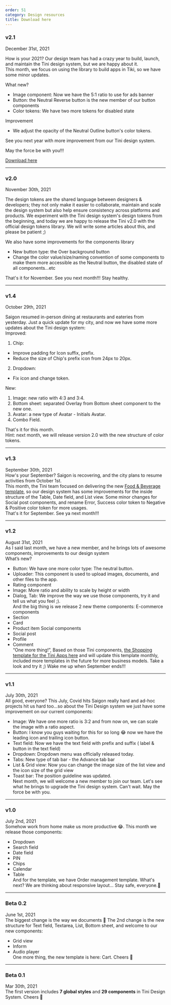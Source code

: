 ```yaml
---
order: 51
category: Design resources
title: Download here
---
```

### v2.1
December 31st, 2021 <br/>

How is your 2021? Our design team has had a crazy year to build, launch, and maintain the Tini design system, but we are happy about it. <br/>
This month, we focus on using the library to build apps in Tiki, so we have some minor updates.<br/>

What new?<br/>
- Image component: Now we have the 5:1 ratio to use for ads banner
- Button: the Neutral Reverse button is the new member of our button components
- Color tokens: We have two more tokens for disabled state

Improvement <br/>
- We adjust the opacity of the Neutral Outline button's color tokens.

See you next year with more improvement from our Tini design system. <br/>

May the force be with you!!!<br/>

[Download here](https://www.figma.com/community/file/958198956095698455/Tini-design-system)


---

### v2.0
November 30th, 2021 <br/>

The design tokens are the shared language between designers & developers; they not only make it easier to collaborate, maintain and scale the design system but also help ensure consistency across platforms and products. We experiment with the Tini design system's design tokens from the beginning, and today we are happy to release the Tini v2.0 with the official design tokens library. We will write some articles about this, and please be patient ;) <br/>

We also have some improvements for the components library <br/>
- New button type: the Over background button
- Change the color value/size/naming convention of some components to make them more accessible as the Neutral button, the disabled state of all components...etc

That's it for November. See you next month!!! Stay healthy.<br/>


---


### v1.4
October 29th, 2021 <br/>

Saigon resumed in-person dining at restaurants and eateries from yesterday. Just a quick update for my city, and now we have some more updates about the Tini design system:<br/>
Improved:<br/>
1. Chip:<br/>
- Improve padding for Icon suffix, prefix.
- Reduce the size of Chip's prefix icon from 24px to 20px.
2. Dropdown:
- Fix icon and change token.

New:<br/>
1. Image: new ratio with 4:3 and 3:4.<br/>
2. Bottom sheet: separated Overlay from Bottom sheet component to the new one.<br/>
3. Avatar: a new type of Avatar - Initials Avatar.<br/>
4. Combo Field.

That's it for this month.<br/>
Hint: next month, we will release version 2.0 with the new structure of color tokens.


---


### v1.3
September 30th, 2021 <br/>
How's your September? Saigon is recovering, and the city plans to resume activities from October 1st. <br/>
This month, the Tini team focused on delivering the new [Food & Beverage template](https://www.figma.com/community/file/1025657656395537576/Tini---Food-%26-Beverage-Template), so our design system has some improvements for the inside structure of the Table, Date field, and List view. Some minor changes for Social post components, and rename Error, Success color token to Negative & Positive color token for more usages. <br/>
That's it for September. See ya next month!!!


---


### v1.2
August 31st, 2021 <br/>
As I said last month, we have a new member, and he brings lots of awesome components, improvements to our design system <br/>
What’s new?
- Button: We have one more color type: The neutral button.
- Uploader: This component is used to upload images, documents, and other files to the app.
- Rating component
- Image: More ratio and ability to scale by height or width
- Dialog, Tab: We improve the way we use those components, try it and tell us what you feel ;).<br />
And the big thing is we release 2 new theme components: 
E-commerce components
- Section
- Card
- Product item
Social components
- Social post
- Profile
- Comment<br />
“One more thing!”, Based on those Tini components, [the Shopping template for the Tini Apps here](https://www.figma.com/community/file/999527987953700182/Tini---Shopping-Template) and will update this template monthly, included more templates in the future for more business models. Take a look and try it ;)
Wake me up when September ends!!!


---


### v1.1

July 30th, 2021 <br />
All good, everyone? This July, Covid hits Saigon really hard and ad-hoc projects hit us hard too...so about the Tini Design system we just have some improvement on our current components:
- Image: We have one more ratio is 3:2 and from now on, we can scale the image with a ratio aspect.
- Button: I know you guys waiting for this for so long :joy: now we have the leading icon and trailing icon button.
- Text field: Now we have the text field with prefix and suffix ( label & button in the text field)
- Dropdown: Dropdown menu was officially released today.
- Tabs: New type of tab bar - the Advance tab bar 
- List & Grid view: Now you can change the image size of the list view and the icon size of the grid view
- Toast bar: The position guideline was updated.<br />
Next month, we will welcome a new member to join our team. Let's see what he brings to upgrade the Tini design system. Can't wait.
May the force be with you.


---


### v1.0

July 2nd, 2021 <br />
Somehow work from home make us more productive 😂. This month we release those components:
- Dropdown
- Search field
- Date field
- PIN
- Chips
- Calendar
- Table <br />
And for the template, we have Order management template. What's next? We are thinking about responsive layout...
Stay safe, everyone.🖖


---


### Beta 0.2

June 1st, 2021 <br />
The biggest change is the way we documents 🎉
The 2nd change is the new structure for Text field, Textarea, List, Bottom sheet, and welcome to our new components:
- Grid view
- Inform
- Audio player <br />
One more thing, the new template is here: Cart.
Cheers 🎉


---


### Beta 0.1

Mar 30th, 2021 <br />
The first version includes **7 global styles** and **29 components** in Tini Design System.
Cheers 🎉